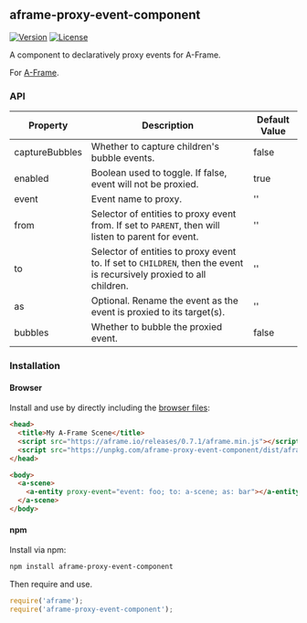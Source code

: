 ## aframe-proxy-event-component

[![Version](http://img.shields.io/npm/v/aframe-proxy-event-component.svg?style=flat-square)](https://npmjs.org/package/aframe-proxy-event-component)
[![License](http://img.shields.io/npm/l/aframe-proxy-event-component.svg?style=flat-square)](https://npmjs.org/package/aframe-proxy-event-component)

A component to declaratively proxy events for A-Frame.

For [A-Frame](https://aframe.io).

### API

| Property       | Description                                                                                                          | Default Value |
| --------       | -----------                                                                                                          | ------------- |
| captureBubbles | Whether to capture children's bubble events.                                                                         | false         |
| enabled        | Boolean used to toggle. If false, event will not be proxied.                                                         | true          |
| event          | Event name to proxy.                                                                                                 | ''            |
| from           | Selector of entities to proxy event from. If set to `PARENT`, then will listen to parent for event.                  | ''            |
| to             | Selector of entities to proxy event to. If set to `CHILDREN`, then the event is recursively proxied to all children. | ''            |
| as             | Optional. Rename the event as the event is proxied to its target(s).                                                 | ''            |
| bubbles        | Whether to bubble the proxied event.                                                                                 | false         |

### Installation

#### Browser

Install and use by directly including the [browser files](dist):

```html
<head>
  <title>My A-Frame Scene</title>
  <script src="https://aframe.io/releases/0.7.1/aframe.min.js"></script>
  <script src="https://unpkg.com/aframe-proxy-event-component/dist/aframe-proxy-event-component.min.js"></script>
</head>

<body>
  <a-scene>
    <a-entity proxy-event="event: foo; to: a-scene; as: bar"></a-entity>
  </a-scene>
</body>
```

#### npm

Install via npm:

```bash
npm install aframe-proxy-event-component
```

Then require and use.

```js
require('aframe');
require('aframe-proxy-event-component');
```
